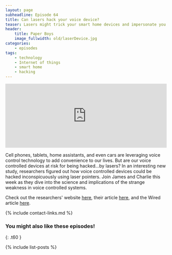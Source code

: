 ```yaml
---
layout: page
subheadline: Episode 64
title: Can lasers hack your voice device?
teaser: Lasers might trick your smart home devices and impersonate you.
header:
    title: Paper Boys
    image_fullwidth: old/laserDevice.jpg
categories:
    - episodes
tags:
    - technology
    - Internet of things
    - smart home
    - hacking
---
```


<iframe src="https://pinecast.com/player/c45dd480-f60c-459c-bade-95d75ce843d3?theme=thick" seamless height="200" style="border:0" class="pinecast-embed" frameborder="0" width="100%"></iframe>

Cell phones, tablets, home assistants, and even cars are leveraging voice control technology to add convenience to our lives. But are our voice controlled devices at risk for being hacked...by lasers? In an interesting new study, researchers figured out how voice controlled devices could be hacked inconspicuously using laser pointers. Join James and Charlie this week as they dive into the science and implications of the strange weakness in voice controlled systems.
	
Check out the researchers' website [here](https://lightcommands.com/), their article [here](https://lightcommands.com/20191104-Light-Commands.pdf), and the Wired article [here](https://www.wired.com/story/lasers-hack-amazon-echo-google-home/).

{% include contact-links.md %}

### You might also like these episodes!
{: .t60 }

{% include list-posts %}
